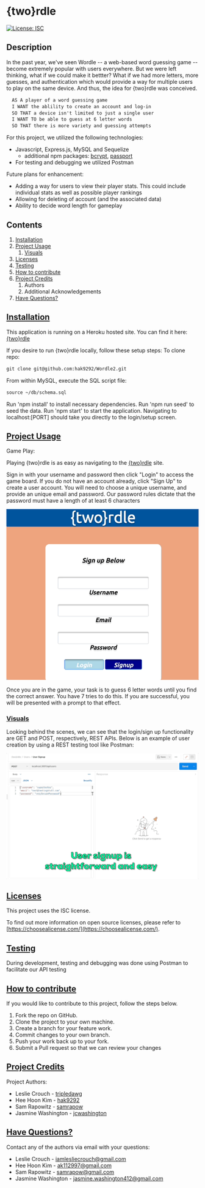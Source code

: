 # {two}rdle

  [![License: ISC](https://img.shields.io/badge/license-ISC-green)](http://opensource.org/licenses/ISC)

  ## Description
  In the past year, we've seen Wordle -- a web-based word guessing game -- become extremely popular with users everywhere. But we were left thinking, what if we could make it bettter? What if we had more letters, more guesses, and authentication which would provide a way for multiple users to play on the same device. And thus, the idea for {two}rdle was conceived.

  ```md
    AS A player of a word guessing game
    I WANT the ablility to create an account and log-in
    SO THAT a device isn't limited to just a single user
	I WANT TO be able to guess at 6 letter words
	SO THAT there is more variety and guessing attempts
  ```

  For this project, we utilized the following technologies:
  - Javascript, Express.js, MySQL and Sequelize
	- additional npm packages: [bcrypt](https://www.npmjs.com/package/bcrypt), [passport](https://www.passportjs.org/)
  - For testing and debugging we utilized Postman

  Future plans for enhancement:
  - Adding a way for users to view their player stats. This could include individual stats as well as possible player rankings
  - Allowing for deleting of account (and the associated data)
  - Ability to decide word length for gameplay
  
  ## Contents
  1. [Installation](#installation)
  2. [Project Usage](#usage)
      1. [Visuals](#visuals)
  3. [Licenses](#licenses)
  4. [Testing](#testing)
  5. [How to contribute](#contributing)
  6. [Project Credits](#credits)
      1. Authors
      2. Additional Acknowledgements
  7. [Have Questions?](#questions)

## [Installation](#installation)
This application is running on a Heroku hosted site. 
You can find it here: [{two}rdle](https://twordle2.herokuapp.com/)

If you desire to run {two}rdle locally, follow these setup steps:
  To clone repo: 
  ```md
  git clone git@github.com:hak9292/Wordle2.git
  ```

  From within MySQL, execute the SQL script file:
  ```md
  source ~/db/schema.sql
  ```
  Run 'npm install' to install necessary dependencies. 
  Run 'npm run seed' to seed the data.
  Run 'npm start' to start the application.
  Navigating to localhost:[PORT] should take you directly to the login/setup screen.

## [Project Usage](#usage)
Game Play:

Playing {two}rdle is as easy as navigating to the [{two}rdle](https://twordle2.herokuapp.com/) site.

Sign in with your username and password then click "Login" to access the game board.
If you do not have an account already, click "Sign Up" to create a user account. You will need to choose a unique username, and provide an unique email and password. Our password rules dictate that the password must have a length of at least 6 characters

![Create your new twordle account by giving a username, email and password](Assets/user-signup-in-app.gif)

Once you are in the game, your task is to guess 6 letter words until you find the correct answer. You have 7 tries to do this. If you are successful, you will be presented with a prompt to that effect.

### [Visuals](#visuals)
Looking behind the scenes, we can see that the login/sign up functionality are GET and POST, respectively, REST APIs. Below is an example of user creation by using a REST testing tool like Postman:

![Simple routes were created to facilitate user signup](Assets/user-signup-with-api.gif)

## [Licenses](#licenses)
  This project uses the ISC license.

  To find out more information on open source licenses, please refer to [https://choosealicense.com/](https://choosealicense.com/).

## [Testing](#testing)
  During development, testing and debugging was done using Postman to facilitate our API testing

## [How to contribute](#contributing)
  If you would like to contribute to this project, follow the steps below.
  1. Fork the repo on GitHub.
  2. Clone the project to your own machine.
  3. Create a branch for your feature work.
  3. Commit changes to your own branch.
  4. Push your work back up to your fork.
  5. Submit a Pull request so that we can review your changes

## [Project Credits](#credits)

  Project Authors:
  - Leslie Crouch - [tripledawg](https://github.com/tripledawg)
  - Hee Hoon Kim - [hak9292](https://github.com/hak9292)
  - Sam Rapowitz - [samrapow](https://github.com/samrapow)
  - Jasmine Washington - [jcwashington](https://github.com/jcwashington)

  

## [Have Questions?](#questions)
  Contact any of the authors via email with your questions:
  * Leslie Crouch - <iamlesliecrouch@gmail.com>
  * Hee Hoon Kim - <ak112997@gmail.com>
  * Sam Rapowitz - <samrapow@gmail.com>
  * Jasmine Washington - <jasmine.washington412@gmail.com>